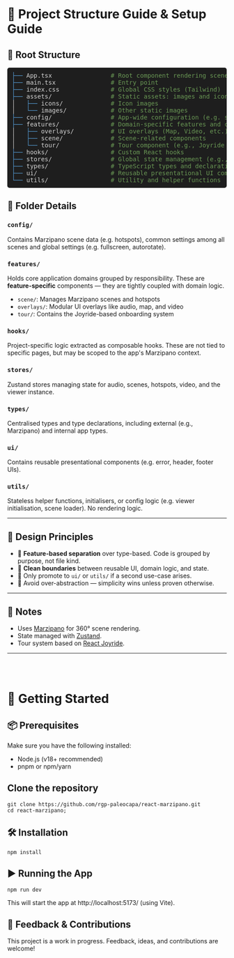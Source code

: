 # 🧭 Project Structure Guide & Setup Guide

## 📁 Root Structure

<pre style="background:#1e1e1e; color:#d4d4d4; padding:10px; border-radius:5px; font-family: monospace;">
<span style="color:#569cd6;">├──</span> App.tsx                <span style="color:#6a9955;"># Root component rendering scenes and overlays</span>
<span style="color:#569cd6;">├──</span> main.tsx               <span style="color:#6a9955;"># Entry point</span>
<span style="color:#569cd6;">├──</span> index.css              <span style="color:#6a9955;"># Global CSS styles (Tailwind)</span>
<span style="color:#569cd6;">├──</span> assets/                <span style="color:#6a9955;"># Static assets: images and icons</span>
│   <span style="color:#569cd6;">├──</span> icons/             <span style="color:#6a9955;"># Icon images</span>
│   <span style="color:#569cd6;">└──</span> images/            <span style="color:#6a9955;"># Other static images</span>
<span style="color:#569cd6;">├──</span> config/                <span style="color:#6a9955;"># App-wide configuration (e.g. scene data)</span>
<span style="color:#569cd6;">├──</span> features/              <span style="color:#6a9955;"># Domain-specific features and components</span>
│   <span style="color:#569cd6;">├──</span> overlays/          <span style="color:#6a9955;"># UI overlays (Map, Video, etc.)</span>
│   <span style="color:#569cd6;">├──</span> scene/             <span style="color:#6a9955;"># Scene-related components</span>
│   <span style="color:#569cd6;">└──</span> tour/              <span style="color:#6a9955;"># Tour component (e.g., Joyride walkthrough)</span>
<span style="color:#569cd6;">├──</span> hooks/                 <span style="color:#6a9955;"># Custom React hooks</span>
<span style="color:#569cd6;">├──</span> stores/                <span style="color:#6a9955;"># Global state management (e.g., Zustand)</span>
<span style="color:#569cd6;">├──</span> types/                 <span style="color:#6a9955;"># TypeScript types and declarations</span>
<span style="color:#569cd6;">├──</span> ui/                    <span style="color:#6a9955;"># Reusable presentational UI components (e.g. Header, ErrorFallback)</span>
<span style="color:#569cd6;">└──</span> utils/                 <span style="color:#6a9955;"># Utility and helper functions</span>
</pre>


## 🧩 Folder Details

### `config/`
Contains Marzipano scene data (e.g. hotspots), common settings among all scenes and global settings (e.g. fullscreen, autorotate).

### `features/`
Holds core application domains grouped by responsibility. These are **feature-specific** components — they are tightly coupled with domain logic.

- `scene/`: Manages Marzipano scenes and hotspots
- `overlays/`: Modular UI overlays like audio, map, and video
- `tour/`: Contains the Joyride-based onboarding system

### `hooks/`
Project-specific logic extracted as composable hooks. These are not tied to specific pages, but may be scoped to the app's Marzipano context.

### `stores/`
Zustand stores managing state for audio, scenes, hotspots, video, and the viewer instance.

### `types/`
Centralised types and type declarations, including external (e.g., Marzipano) and internal app types.

### `ui/`
Contains reusable presentational components (e.g. error, header, footer UIs).

### `utils/`
Stateless helper functions, initialisers, or config logic (e.g. viewer initialisation, scene loader). No rendering logic.

---

## 🔧 Design Principles

- 🧠 **Feature-based separation** over type-based. Code is grouped by purpose, not file kind.
- 🧼 **Clean boundaries** between reusable UI, domain logic, and state.
- 🔁 Only promote to `ui/` or `utils/` if a second use-case arises.
- 🚫 Avoid over-abstraction — simplicity wins unless proven otherwise.

---

## 📝 Notes

- Uses [Marzipano](https://www.marzipano.net/) for 360° scene rendering.
- State managed with [Zustand](https://github.com/pmndrs/zustand).
- Tour system based on [React Joyride](https://github.com/gilbarbara/react-joyride).

---

<br>
<br>

# 🚀 Getting Started

## 📦 Prerequisites

Make sure you have the following installed:

  - Node.js (v18+ recommended)
  - pnpm or npm/yarn

## Clone the repository
    git clone https://github.com/rgp-paleocapa/react-marzipano.git
    cd react-marzipano;

## 🛠 Installation
```
npm install
```

## ▶️ Running the App
```
npm run dev
```

This will start the app at http://localhost:5173/ (using Vite).

## 🧃 Feedback & Contributions

This project is a work in progress. Feedback, ideas, and contributions are welcome!
